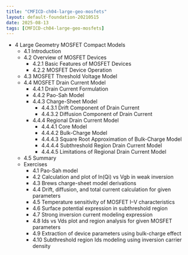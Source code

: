 ```yaml
---
title: "CMFICD-ch04-large-geo-mosfets"
layout: default-foundation-20210515
date: 2025-08-13
tags: [CMFICD-ch04-large-geo-mosfets]
---
```


- 4 Large Geometry MOSFET Compact Models  
  - 4.1 Introduction  
  - 4.2 Overview of MOSFET Devices  
    - 4.2.1 Basic Features of MOSFET Devices  
    - 4.2.2 MOSFET Device Operation  
  - 4.3 MOSFET Threshold Voltage Model  
  - 4.4 MOSFET Drain Current Model  
    - 4.4.1 Drain Current Formulation  
    - 4.4.2 Pao-Sah Model  
    - 4.4.3 Charge-Sheet Model  
      - 4.4.3.1 Drift Component of Drain Current  
      - 4.4.3.2 Diffusion Component of Drain Current  
    - 4.4.4 Regional Drain Current Model  
      - 4.4.4.1 Core Model  
      - 4.4.4.2 Bulk-Charge Model  
      - 4.4.4.3 Square Root Approximation of Bulk-Charge Model  
      - 4.4.4.4 Subthreshold Region Drain Current Model  
      - 4.4.4.5 Limitations of Regional Drain Current Model  
  - 4.5 Summary  
  - Exercises  
    - 4.1 Pao-Sah model  
    - 4.2 Calculation and plot of ln(Qi) vs Vgb in weak inversion  
    - 4.3 Brews charge-sheet model derivations  
    - 4.4 Drift, diffusion, and total current calculation for given parameters  
    - 4.5 Temperature sensitivity of MOSFET I–V characteristics  
    - 4.6 Surface potential expression in subthreshold region  
    - 4.7 Strong inversion current modeling expression  
    - 4.8 Ids vs Vds plot and region analysis for given MOSFET parameters  
    - 4.9 Extraction of device parameters using bulk-charge effect  
    - 4.10 Subthreshold region Ids modeling using inversion carrier density
